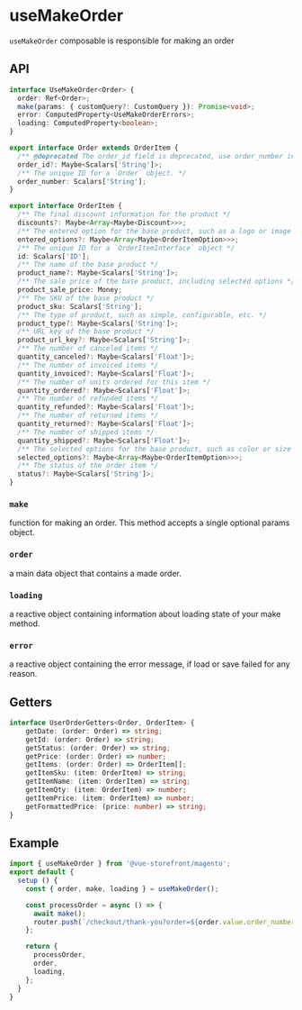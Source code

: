 # useMakeOrder
`useMakeOrder` composable is responsible for making an order

## API
````typescript
interface UseMakeOrder<Order> {
  order: Ref<Order>;
  make(params: { customQuery?: CustomQuery }): Promise<void>;
  error: ComputedProperty<UseMakeOrderErrors>;
  loading: ComputedProperty<boolean>;
}

export interface Order extends OrderItem {
  /** @deprecated The order_id field is deprecated, use order_number instead. */
  order_id?: Maybe<Scalars['String']>;
  /** The unique ID for a `Order` object. */
  order_number: Scalars['String'];
}

export interface OrderItem {
  /** The final discount information for the product */
  discounts?: Maybe<Array<Maybe<Discount>>>;
  /** The entered option for the base product, such as a logo or image */
  entered_options?: Maybe<Array<Maybe<OrderItemOption>>>;
  /** The unique ID for a `OrderItemInterface` object */
  id: Scalars['ID'];
  /** The name of the base product */
  product_name?: Maybe<Scalars['String']>;
  /** The sale price of the base product, including selected options */
  product_sale_price: Money;
  /** The SKU of the base product */
  product_sku: Scalars['String'];
  /** The type of product, such as simple, configurable, etc. */
  product_type?: Maybe<Scalars['String']>;
  /** URL key of the base product */
  product_url_key?: Maybe<Scalars['String']>;
  /** The number of canceled items */
  quantity_canceled?: Maybe<Scalars['Float']>;
  /** The number of invoiced items */
  quantity_invoiced?: Maybe<Scalars['Float']>;
  /** The number of units ordered for this item */
  quantity_ordered?: Maybe<Scalars['Float']>;
  /** The number of refunded items */
  quantity_refunded?: Maybe<Scalars['Float']>;
  /** The number of returned items */
  quantity_returned?: Maybe<Scalars['Float']>;
  /** The number of shipped items */
  quantity_shipped?: Maybe<Scalars['Float']>;
  /** The selected options for the base product, such as color or size */
  selected_options?: Maybe<Array<Maybe<OrderItemOption>>>;
  /** The status of the order item */
  status?: Maybe<Scalars['String']>;
}
````
### `make`
function for making an order. This method accepts a single optional params object.

### `order`
a main data object that contains a made order.

### `loading`
a reactive object containing information about loading state of your make method.

### `error`
a reactive object containing the error message, if load or save failed for any reason.


## Getters
````typescript
interface UserOrderGetters<Order, OrderItem> {
    getDate: (order: Order) => string;
    getId: (order: Order) => string;
    getStatus: (order: Order) => string;
    getPrice: (order: Order) => number;
    getItems: (order: Order) => OrderItem[];
    getItemSku: (item: OrderItem) => string;
    getItemName: (item: OrderItem) => string;
    getItemQty: (item: OrderItem) => number;
    getItemPrice: (item: OrderItem) => number;
    getFormattedPrice: (price: number) => string;
}
````

## Example
````javascript
import { useMakeOrder } from '@vue-storefront/magento';
export default {
  setup () {
    const { order, make, loading } = useMakeOrder();

    const processOrder = async () => {
      await make();
      router.push(`/checkout/thank-you?order=${order.value.order_number}`);
    };

    return {
      processOrder,
      order,
      loading,
    };
  }
}
````
